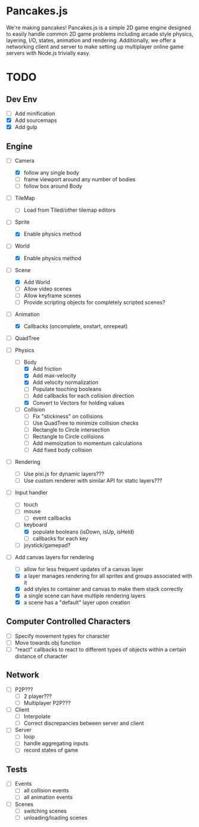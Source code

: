 # Pancakes.js
We're making pancakes! Pancakes.js is a simple 2D game engine designed to easily handle common 2D game problems including
arcade style physics, layering, I/O, states, animation and rendering. Additionally, we offer a networking client and server to make setting up multiplayer online game servers with Node.js trivially easy.


# TODO
## Dev Env
- [ ] Add minification
- [x] Add sourcemaps
- [x] Add gulp

## Engine
- [ ] Camera
    - [x] follow any single body
    - [ ] frame viewport around any number of bodies
    - [ ] follow box around Body
- [ ] TileMap
    - [ ] Load from Tiled/other tilemap editors
- [ ] Sprite
    - [x] Enable physics method
- [ ] World
    - [x] Enable physics method
- [ ] Scene
    - [x] Add World
    - [ ] Allow video scenes
    - [ ] Allow keyframe scenes
    - [ ] Provide scripting objects for completely scripted scenes?
- [ ] Animation
    - [x] Callbacks (oncomplete, onstart, onrepeat)
- [ ] QuadTree

- [ ] Physics
    - [ ] Body
        - [x] Add friction
        - [x] Add max-velocity
        - [x] Add velocity normalization
        - [ ] Populate touching booleans
        - [ ] Add callbacks for each collision direction
        - [x] Convert to Vectors for holding values
    - [ ] Collision
        - [ ] Fix "stickiness" on collisions
        - [ ] Use QuadTree to minimize collision checks
        - [ ] Rectangle to Circle intersection
        - [ ] Rectangle to Circle collisions
        - [ ] Add memoization to momentum calculations
        - [ ] Add fixed body collision
- [ ] Rendering
    - [ ] Use pixi.js for dynamic layers???
    - [ ] Use custom renderer with similar API for static layers???
- [ ] Input handler
    - [ ] touch
    - [ ] mouse
        - [ ] event callbacks
    - [ ] keyboard
        - [x] populate booleans (isDown, isUp, isHeld)
        - [ ] callbacks for each key
    - [ ] joystick/gamepad?
- [ ] Add canvas layers for rendering
    - [ ] allow for less frequent updates of a canvas layer
    - [x] a layer manages rendering for all sprites and groups associated with it
    - [x] add styles to container and canvas to make them stack correctly
    - [x] a single scene can have multiple rendering layers
    - [x] a scene has a "default" layer upon creation

## Computer Controlled Characters
- [ ] Specify movement types for character
- [ ] Move towards obj function
- [ ] "react" callbacks to react to different types of objects within a certain distance of character

## Network
- [ ] P2P???
    - [ ] 2 player???
    - [ ] Multiplayer P2P???
- [ ] Client
    - [ ] Interpolate
    - [ ] Correct discrepancies between server and client
- [ ] Server
    - [ ] loop
    - [ ] handle aggregating inputs
    - [ ] record states of game

## Tests
- [ ] Events
    - [ ] all collision events
    - [ ] all animation events

- [ ] Scenes
    - [ ] switching scenes
    - [ ] unloading/loading scenes